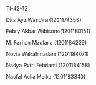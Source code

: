 TI-42-12

Dita Ayu Wandira (1201174358)

Febry Akbar Wibisono(1201180151)

M. Farhan Maulana (1201184239)

Novia Walrahmadani (1201184071)

Nadya Putri Febrianti (1201184158)

Naufal Aulia Meika (1201183340)
